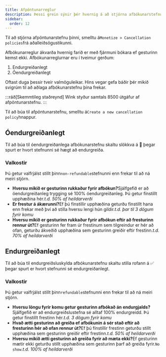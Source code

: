 ```yaml
---
title: Afpöntunarreglur
description: Þessi grein sýnir þér hvernig á að stjórna afbókunarstefnu á Wink.
sidebar:
  order: 12
---
```

Til að stjórna afpöntunarstefnu þinni, smelltu á`Monetize > Cancellation policies`frá aðalleiðsögustikunni.

Afbókunarreglur ákvarða hvernig farið er með fjármuni bókara ef gesturinn kemst ekki. Afbókunarreglurnar eru í tveimur gerðum:

1. Endurgreiðanlegt
2. Óendurgreiðanlegt

Oftast duga þessir tveir valmöguleikar. Hins vegar gefa báðir þér mikið svigrúm til að aðlaga afbókunarstefnu þína frekar.

:::ráð\[Skemmtileg staðreynd]
Wink styður samtals 8500 útgáfur af afpöntunarstefnu.
:::

Til að búa til afpöntunarstefnu, smelltu á`Create a new cancellation policy`hnappur.

## Óendurgreiðanlegt

Til að búa til óendurgreiðanlega afbókunarstefnu skaltu slökkva á 🛑 þegar spurt er hvort stefnunni sé hægt að endurgreiða.

### Valkostir

Þú getur valfrjálst stillt þinn`non-refundable`stefnunni enn frekar til að ná meiri stjórn.

* **Hversu mikið er gesturinn rukkaður fyrir afbókun?**&#x53;jálfgefið er að óendurgreiðanleg trygging sé 100% óendurgreiðanleg. Þú getur fínstillt upphæðina hér.*t.d. 50% af heildarverði*
* **Er frestur á ákærunni?**&#x45;f þú fínstillir upphæðina geturðu fínstillt hana enn frekar með því að stilla hversu lengi hún gildir.*t.d. þar til 3 dögum fyrir komu*
* **Hversu mikið er gesturinn rukkaður fyrir afbókun eftir að fresturinn rennur út?**&#x45;f gesturinn fer fram úr frestinum sem tilgreindur er hér að ofan, geturðu ákveðið upphæðina sem gesturinn greiðir eftir frestinn.*t.d. 70% af heildarverði*

## Endurgreiðanlegt

Til að búa til endurgreiðsluskylda afbókunarstefnu skaltu stilla rofann á ✅ þegar spurt er hvort stefnunni sé endurgreiðanlegt.

### Valkostir

Þú getur valfrjálst stillt þinn`refundable`stefnunni enn frekar til að ná meiri stjórn.

* **Hversu löngu fyrir komu getur gesturinn afbókað án endurgjalds?**&#x53;jálfgefið er að endurgreiðslustefna sé alltaf 100% endurgreidd. Þú getur fínstillt frestinn hér.*t.d. 3 dögum fyrir komu*
* **Hvað ætti gesturinn að greiða ef afbókunin á sér stað eftir að fresturinn hér að ofan rennur út?**&#x45;f þú fínstillir frestinn geturðu stillt upphæðina sem gesturinn greiðir eftir frestinn.*t.d. 50% af heildarverði*
* **Hversu mikið ætti gesturinn að greiða fyrir að mæta ekki?**&#x45;f gesturinn mætir ekki geturðu stillt upphæðina sem gesturinn þarf að greiða fyrir.`No show`.*t.d. 100% af heildarverði*


